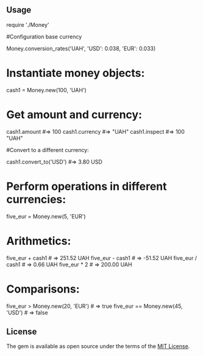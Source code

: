 

## Usage

require './Money'

#Configuration base currency

Money.conversion_rates('UAH', 'USD': 0.038, 'EUR': 0.033)

# Instantiate money objects:

cash1 = Money.new(100, 'UAH')

# Get amount and currency:

cash1.amount #=> 100
cash1.currency #=> "UAH"
cash1.inspect #=> 100  "UAH"

#Convert to a different currency:

cash1.convert_to('USD') #=> 3.80  USD

# Perform operations in different currencies:

five_eur = Money.new(5, 'EUR')

# Arithmetics:

 five_eur + cash1 # => 251.52  UAH
 five_eur - cash1 # => -51.52  UAH
 five_eur / cash1 # => 0.66  UAH
 five_eur * 2 # => 200.00  UAH

# Comparisons:
five_eur > Money.new(20, 'EUR') # => true
five_eur == Money.new(45, 'USD') # => false


## License

The gem is available as open source under the terms of the [MIT License](http://opensource.org/licenses/MIT).

